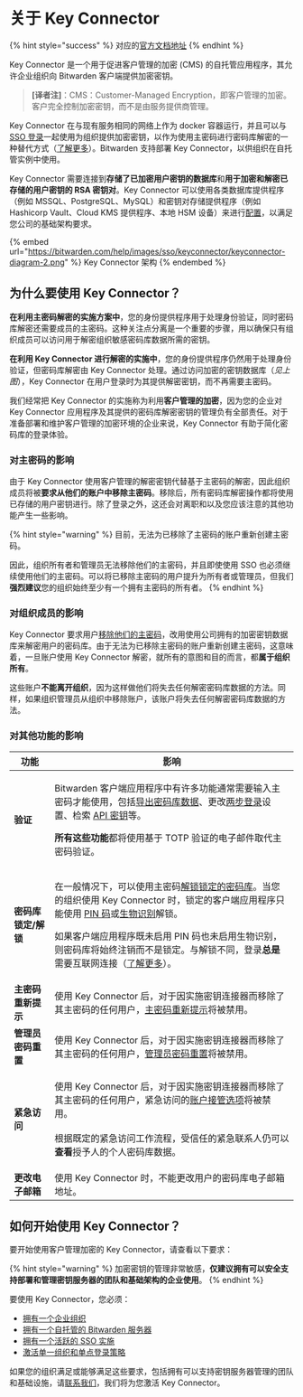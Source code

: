# 关于 Key Connector

{% hint style="success" %}
对应的[官方文档地址](https://bitwarden.com/help/article/about-key-connector/)
{% endhint %}

Key Connector 是一个用于促进客户管理的加密 (CMS) 的自托管应用程序，其允许企业组织向 Bitwarden 客户端提供加密密钥。

> **\[译者注]**：CMS：Customer-Managed Encryption，即客户管理的加密。客户完全控制加密密钥，而不是由服务提供商管理。

Key Connector 在与现有服务相同的网络上作为 docker 容器运行，并且可以与 [SSO 登录](../../login-with-sso/about-login-with-sso.md)一起使用为组织提供加密密钥，以作为使用主密码进行密码库解密的一种替代方式（[了解更多](about-key-connector.md#why-use-key-connector)）。Bitwarden 支持部署 Key Connector，以供组织在自托管实例中使用。

Key Connector 需要连接到**存储了已加密用户密钥的数据库**和**用于加密和解密已存储的用户密钥的 RSA 密钥对**。Key Connector 可以使用各类数据库提供程序（例如 MSSQL、PostgreSQL、MySQL）和密钥对存储提供程序（例如 Hashicorp Vault、Cloud KMS 提供程序、本地 HSM 设备）来进行[配置](deploy-key-connector.md)，以满足您公司的基础架构要求。

{% embed url="https://bitwarden.com/help/images/sso/keyconnector/keyconnector-diagram-2.png" %}
Key Connector 架构
{% endembed %}

## 为什么要使用 Key Connector？ <a href="#why-use-key-connector" id="why-use-key-connector"></a>

**在利用主密码解密的实施方案中**，您的身份提供程序用于处理身份验证，同时密码库解密还需要成员的主密码。这种关注点分离是一个重要的步骤，用以确保只有组织成员可以访问用于解密组织敏感密码库数据所需的密钥。

**在利用 Key Connector 进行解密的实施中**，您的身份提供程序仍然用于处理身份验证，但密码库解密由 Key Connector 处理。通过访问加密的密钥数据库（_见上图_），Key Connector 在用户登录时为其提供解密密钥，而不再需要主密码。

我们经常把 Key Connector 的实施称为利用**客户管理的加密**，因为您的企业对 Key Connector 应用程序及其提供的密码库解密密钥的管理负有全部责任。对于准备部署和维护客户管理的加密环境的企业来说，Key Connector 有助于简化密码库的登录体验。

### 对主密码的影响 <a href="#impact-on-master-passwords" id="impact-on-master-passwords"></a>

由于 Key Connector 使用客户管理的解密密钥代替基于主密码的解密，因此组织成员将被**要求从他们的账户中移除主密码**。移除后，所有密码库解密操作都将使用已存储的用户密钥进行。除了登录之外，这还会对离职和以及您应该注意的其他功能产生一些影响。

{% hint style="warning" %}
目前，无法为已移除了主密码的账户重新创建主密码。

因此，组织所有者和管理员无法移除他们的主密码，并且即使使用 SSO 也必须继续使用他们的主密码。可以将已移除主密码的用户提升为所有者或管理员，但我们**强烈建议**您的组织始终至少有一个拥有主密码的所有者。
{% endhint %}

### 对组织成员的影响 <a href="#impact-on-organization-membership" id="impact-on-organization-membership"></a>

Key Connector 要求用户[移除他们的主密码](about-key-connector.md#impact-on-master-passwords)，改用使用公司拥有的加密密钥数据库来解密用户的密码库。由于无法为已移除主密码的账户重新创建主密码，这意味着，一旦账户使用 Key Connector 解密，就所有的意图和目的而言，都**属于组织所有**。

这些账户**不能离开组织**，因为这样做他们将失去任何解密密码库数据的方法。同样，如果组织管理员从组织中移除账户，该账户将失去任何解密密码库数据的方法。

### 对其他功能的影响 <a href="#impact-on-other-features" id="impact-on-other-features"></a>

| 功能           | 影响                                                                                                                                                                                                                                                                                                                                                                                                                                                                                                                                                            |
| ------------ | ------------------------------------------------------------------------------------------------------------------------------------------------------------------------------------------------------------------------------------------------------------------------------------------------------------------------------------------------------------------------------------------------------------------------------------------------------------------------------------------------------------------------------------------------------------- |
| **验证**       | <p>Bitwarden 客户端应用程序中有许多功能通常需要输入主密码才能使用，包括<a href="../../import-export/export-vault-data.md">导出密码库数据</a>、更改<a href="../../account/two-step-login/setup-guides/two-step-login-methods.md">两步登录</a>设置、检索 <a href="../../password-manager/developer-tools/personal-api-key-for-cli-authentication.md">API 密钥</a>等。<br></p><p><strong>所有这些功能</strong>都将使用基于 TOTP 验证的电子邮件取代主密码验证。</p>                                                                                                                                                                              |
| **密码库锁定/解锁** | <p>在一般情况下，可以使用主密码<a href="../../account/log-in-and-unlock/vault-timeout-options.md#vault-timeout-action">解锁锁定的密码库</a>。当您的组织使用 Key Connector 时，锁定的客户端应用程序只能使用 <a href="../../account/log-in-and-unlock/more-unlock-options/unlock-with-pin.md">PIN 码</a>或<a href="../../account/log-in-and-unlock/more-unlock-options/unlocking-with-biometrics.md">生物识别</a>解锁。<br></p><p>如果客户端应用程序既未启用 PIN 码也未启用生物识别，则密码库将始终注销而不是锁定。与解锁不同，登录<strong>总是</strong>需要互联网连接（<a href="../../account/log-in-and-unlock/vault-timeout-options.md#vault-timeout-action">了解更多</a>）。</p> |
| **主密码重新提示**  | 使用 Key Connector 后，对于因实施密钥连接器而移除了其主密码的任何用户，[主密码重新提示](../../your-vault/vault-items.md#protect-individual-items)将被禁用。                                                                                                                                                                                                                                                                                                                                                                                                                                           |
| **管理员密码重置**  | 使用 Key Connector 后，对于因实施密钥连接器而移除了其主密码的任何用户，[管理员密码重置](../../organizations/admin-password-reset.md)将被禁用。                                                                                                                                                                                                                                                                                                                                                                                                                                                        |
| **紧急访问**     | <p>使用 Key Connector 后，对于因实施密钥连接器而移除了其主密码的任何用户，紧急访问的<a href="../../account/log-in-and-unlock/more-log-in-options/emergency-access.md#user-access">账户接管选项</a>将被禁用。<br><br>根据既定的紧急访问工作流程，受信任的紧急联系人仍可以<strong>查看</strong>授予人的个人密码库数据。</p>                                                                                                                                                                                                                                                                                                                         |
| **更改电子邮箱**   | 使用 Key Connector 时，不能更改用户的密码库电子邮箱地址。                                                                                                                                                                                                                                                                                                                                                                                                                                                                                                                          |

## 如何开始使用 Key Connector？ <a href="#how-do-i-start-using-key-connector" id="how-do-i-start-using-key-connector"></a>

要开始使用客户管理加密的 Key Connector，请查看以下要求：

{% hint style="warning" %}
加密密钥的管理非常敏感，**仅建议拥有可以安全支持部署和管理密钥服务器的团队和基础架构的企业使用**。
{% endhint %}

要使用 Key Connector，您必须：

* [拥有一个企业组织](../../plans-and-pricing/password-manager/about-bitwarden-plans.md#enterprise-organizations)
* [拥有一个自托管的 Bitwarden 服务器](../)
* [拥有一个活跃的 SSO 实施](../../login-with-sso/about-login-with-sso.md)
* [激活单一组织和单点登录策略](../../organizations/enterprise-policies.md)

如果您的组织满足或能够满足这些要求，包括拥有可以支持密钥服务器管理的团队和基础设施，请[联系我们](https://bitwarden.com/contact)，我们将为您激活 Key Connector。
